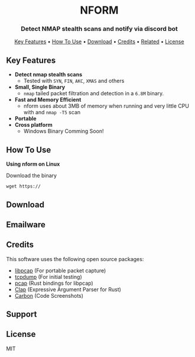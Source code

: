 
<h1 align="center">
  NFORM
</h1>

<h3 align="center">Detect NMAP stealth scans and notify via discord bot</h3>

<p align="center">
  <a href="#key-features">Key Features</a> •
  <a href="#how-to-use">How To Use</a> •
  <a href="#download">Download</a> •
  <a href="#credits">Credits</a> •
  <a href="#related">Related</a> •
  <a href="#license">License</a>
</p>


## Key Features
* **Detect nmap stealth scans**
    * Tested with `SYN`, `FIN`, `AKC`, `XMAS` and others
* **Small, Single Binary**
    * `nmap` tailed packet filtration and detection in a `6.8M` binary.
* **Fast and Memory Efficient**
    * nform uses about 3MB of memory when running and very little CPU with and `nmap -T5` scan
* **Portable**
* **Cross platform**
    * Windows Binary Comming Soon!

## How To Use

**Using nform on Linux**

Download the binary

`wget https://`

## Download

## Emailware

## Credits

This software uses the following open source packages:

- [libpcap](https://nodejs.org/) (For portable packet capture)
- [tcpdump](https://www.tcpdump.org/) (For initial testing)
- [pcap](https://crates.io/crates/pcap) (Rust bindings for libpcap)
- [Clap](http://electron.atom.io/) (Expressive Argument Parser for Rust)
- [Carbon](http://carbon.now.sh) (Code Screenshots)


## Support

## License

MIT




